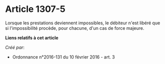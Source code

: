 # Article 1307-5

Lorsque les prestations deviennent impossibles, le débiteur n'est libéré que si l'impossibilité procède, pour chacune, d'un
cas de force majeure.

**Liens relatifs à cet article**

_Créé par_:

  - Ordonnance n°2016-131 du 10 février 2016 - art. 3
